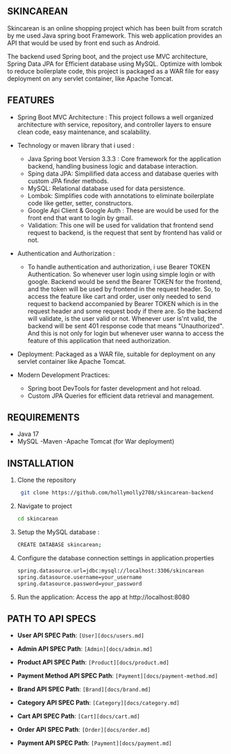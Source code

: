 ## SKINCAREAN

Skincarean is an online shopping project which has been built from scratch by me used Java spring boot Framework. This web application provides an API
that would be used by front end such as Android.

The backend used Spring boot, and the project use MVC architecture, Spring Data JPA for Efficient database using MySQL.
Optimize with lombok to reduce boilerplate code, this project is packaged as a WAR file for easy deployment on any servlet container, like Apache Tomcat.

## FEATURES

* Spring Boot MVC Architecture : This project follows a well organized architecture with service, repository, and controller layers
  to ensure clean code, easy maintenance, and scalability.


* Technology or maven library that i used :

   * Java Spring boot Version 3.3.3 : Core framework for the application backend, handling business logic and database interaction.
   * Sping data JPA: Simpilified data access and database queries with custom JPA finder methods.
   * MySQL: Relational database used for data persistence.
   * Lombok: Simplifies code with annotations to eliminate boilerplate code like getter, setter, constructors.
   * Google Api Client & Google Auth : These are would be used for the front end that want to login by gmail.
   * Validation: This one will be used for validation that frontend send request to backend, is the request that sent by frontend has valid or not.


* Authentication and Authorization :

   * To handle authentication and authorization, i use Bearer TOKEN Authentication. So whenever user login using simple login or with google. Backend would be send the Bearer TOKEN for the frontend, and the token will be used by frontend in the request header. So, to access the feature like cart and order, user only needed to send request to backend accompanied by Bearer TOKEN which is in the request header and some request body if there are.
     So the backend will validate, is the user valid or not. Whenever user is'nt valid, the backend will be sent 401 response code that means "Unauthorized". And this is not only for login but whenever user wanna to access the feature of this application that need authorization.


* Deployment: Packaged as a WAR file, suitable for deployment on any servlet container like Apache Tomcat.


* Modern Development Practices: 

  * Spring boot DevTools for faster development and hot reload.
  * Custom JPA Queries for efficient data retrieval and management.


## REQUIREMENTS

* Java 17
* MySQL -Maven -Apache Tomcat (for War deployment)


## INSTALLATION 

1. Clone the repository

   ```bash
    git clone https://github.com/hollymolly2708/skincarean-backend
   ```
   
2. Navigate to project 
  
   ```bash
   cd skincarean
   ```
   
3. Setup the MySQL database :

   ```bash
   CREATE DATABASE skincarean;
   ```
4. Configure the database connection settings in application.properties

   ```bash
   spring.datasource.url=jdbc:mysql://localhost:3306/skincarean
   spring.datasource.username=your_username
   spring.datasource.password=your_password
   ```
5. Run the application: Access the app at http://localhost:8080


## PATH TO API SPECS

- **User API SPEC Path**: `[User][docs/users.md]`

- **Admin API SPEC Path**: `[Admin][docs/admin.md]`

- **Product API SPEC Path**: `[Product][docs/product.md]` 
- **Payment Method API SPEC Path**: `[Payment][docs/payment-method.md]`  

- **Brand API SPEC Path**: `[Brand][docs/brand.md]`  

- **Category API SPEC Path**: `[Category][docs/category.md]`

- **Cart API SPEC Path**: `[Cart][docs/cart.md]`

- **Order API SPEC Path**: `[Order][docs/order.md]` 

- **Payment API SPEC Path**: `[Payment][docs/payment.md]` 




     